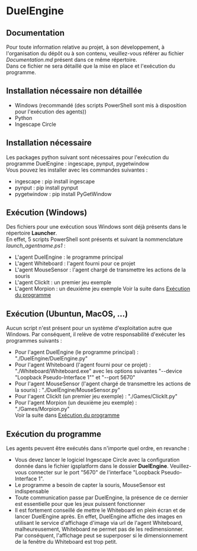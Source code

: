 # DuelEngine

## Documentation
Pour toute information relative au projet, à son développement, à l'organisation du dépôt ou à son contenu, veuillez-vous référer au fichier *Documentation.md* présent dans ce même répertoire.  
Dans ce fichier ne sera détaillé que la mise en place et l'exécution du programme.

## Installation nécessaire non détaillée
- Windows (recommandé (des scripts PowerShell sont mis à disposition pour l'exécution des agents))
- Python
- Ingescape Circle

## Installation nécessaire
Les packages python suivant sont nécessaires pour l'exécution du programme DuelEngine : ingescape, pynput, pygetwindow  
Vous pouvez les installer avec les commandes suivantes :
- ingescape : pip install ingescape
- pynput : pip install pynput
- pygetwindow : pip install PyGetWindow

## Exécution (Windows)
Des fichiers pour une exécution sous Windows sont déjà présents dans le répertoire **Launcher**.  
En effet, 5 scripts PowerShell sont présents et suivant la nommenclature *launch_agentname.ps1* :
- L'agent DuelEngine : le programme principal
- L'agent Whiteboard : l'agent fourni pour ce projet
- L'agent MouseSensor : l'agent chargé de transmettre les actions de la souris
- L'agent ClickIt : un premier jeu exemple
- L'agent Morpion : un deuxième jeu exemple
Voir la suite dans [Exécution du programme](#exécution-du-programme)

## Exécution (Ubuntun, MacOS, ...)
Aucun script n'est présent pour un système d'exploitation autre que Windows. Par conséquent, il relève de votre responsabilité d'exécuter les programmes suivants :
- Pour l'agent DuelEngine (le programme principal) : "./DuelEngine/DuelEngine.py"
- Pour l'agent Whiteboard (l'agent fourni pour ce projet) : "./Whiteboard/Whiteboard.exe" avec les options suivantes "--device "Loopback Pseudo-Interface 1"" et "--port 5670"
- Pour l'agent MouseSensor (l'agent chargé de transmettre les actions de la souris) : "./DuelEngine/MouseSensor.py"
- Pour l'agent ClickIt (un premier jeu exemple) : "./Games/ClickIt.py"
- Pour l'agent Morpion (un deuxième jeu exemple) : "./Games/Morpion.py"  
Voir la suite dans [Exécution du programme](#exécution-du-programme)

## Exécution du programme
Les agents peuvent être exécutés dans n'importe quel ordre, en revanche :
- Vous devez lancer le logiciel Ingescape Circle avec la configuration donnée dans le fichier igsplatform dans le dossier **DuelEngine**. Veuillez-vous connecter sur le port "5670" de l'interface "Loopback Pseudo-Interface 1".
- Le programme a besoin de capter la souris, MouseSensor est indispensable
- Toute communication passe par DuelEngine, la présence de ce dernier est essentielle pour que les jeux puissent fonctionner
- Il est fortement conseillé de mettre le Whiteboard en plein écran et de lancer DuelEngine après. En effet, DuelEngine affiche des images en utilisant le service d'affichage d'image via url de l'agent Whiteboard, malheureusement, Whiteboard ne permet pas de les redimensionner. Par conséquent, l'affichage peut se superposer si le dimensionnement de la fenêtre du Whiteboard est trop petit. 
